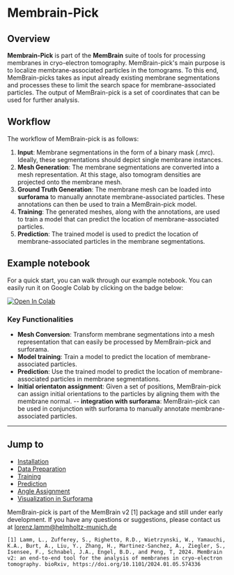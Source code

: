 # Membrain-Pick

## Overview
**Membrain-Pick** is part of the **MemBrain** suite of tools for processing membranes in cryo-electron tomography. MemBrain-pick's main purpose is to localize membrane-associated particles in the tomograms.
To this end, MemBrain-picks takes as input already existing membrane segmentations and processes these to limit the search space for membrane-associated particles. The output of MemBrain-pick is a set of coordinates that can be used for further analysis.

## Workflow
The workflow of MemBrain-pick is as follows:
1. **Input**: Membrane segmentations in the form of a binary mask (.mrc). Ideally, these segmentations should depict single membrane instances.
2. **Mesh Generation**: The membrane segmentations are converted into a mesh representation. At this stage, also tomogram densities are projected onto the membrane mesh.
3. **Ground Truth Generation**: The membrane mesh can be loaded into **surforama** to manually annotate membrane-associated particles. These annotations can then be used to train a MemBrain-pick model.
4. **Training**: The generated meshes, along with the annotations, are used to train a model that can predict the location of membrane-associated particles.
5. **Prediction**: The trained model is used to predict the location of membrane-associated particles in the membrane segmentations.

## Example notebook
For a quick start, you can walk through our example notebook. You can easily run it on Google Colab by clicking on the badge below:

[![Open In Colab](https://colab.research.google.com/assets/colab-badge.svg)](https://colab.research.google.com/github/CellArchLab/membrain_tutorial_scripts/blob/main/MemBrain_pick_example.ipynb)

### Key Functionalities
- **Mesh Conversion**: Transform membrane segmentations into a mesh representation that can easily be processed by MemBrain-pick and surforama.
- **Model training**: Train a model to predict the location of membrane-associated particles.
- **Prediction**: Use the trained model to predict the location of membrane-associated particles in membrane segmentations.
- **Initial orientaton assignment**: Given a set of positions, MemBrain-pick can assign initial orientations to the particles by aligning them with the membrane normal.
-- **integration with surforama**: MemBrain-pick can be used in conjunction with surforama to manually annotate membrane-associated particles.
---

## Jump to
- [Installation](docs/Installation.md)
- [Data Preparation](docs/Data_Preparation.md)
- [Training](docs/Training.md)
- [Prediction](docs/Prediction.md)
- [Angle Assignment](docs/Angle_Assignment.md)
- [Visualization in Surforama](docs/Surforama_Inspection.md)


MemBrain-pick is part of the MemBrain v2 [1] package and still under early development. If you have any questions or suggestions, please contact us at lorenz.lamm@helmholtz-munich.de

```
[1] Lamm, L., Zufferey, S., Righetto, R.D., Wietrzynski, W., Yamauchi, K.A., Burt, A., Liu, Y., Zhang, H., Martinez-Sanchez, A., Ziegler, S., Isensee, F., Schnabel, J.A., Engel, B.D., and Peng, T, 2024. MemBrain v2: an end-to-end tool for the analysis of membranes in cryo-electron tomography. bioRxiv, https://doi.org/10.1101/2024.01.05.574336

```